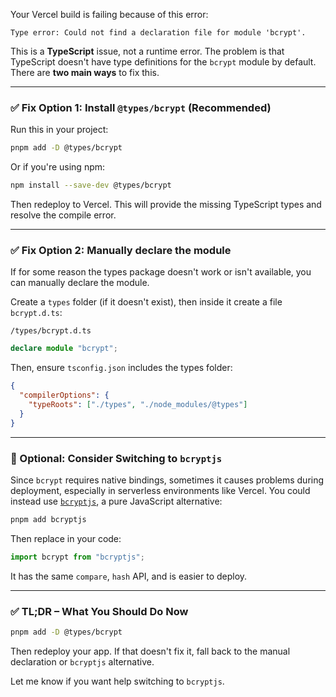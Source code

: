 Your Vercel build is failing because of this error:

```
Type error: Could not find a declaration file for module 'bcrypt'.
```

This is a **TypeScript** issue, not a runtime error. The problem is that TypeScript doesn't have type definitions for the `bcrypt` module by default. There are **two main ways** to fix this.

---

### ✅ **Fix Option 1: Install `@types/bcrypt` (Recommended)**

Run this in your project:

```bash
pnpm add -D @types/bcrypt
```

Or if you're using npm:

```bash
npm install --save-dev @types/bcrypt
```

Then redeploy to Vercel. This will provide the missing TypeScript types and resolve the compile error.

---

### ✅ **Fix Option 2: Manually declare the module**

If for some reason the types package doesn't work or isn't available, you can manually declare the module.

Create a `types` folder (if it doesn't exist), then inside it create a file `bcrypt.d.ts`:

```
/types/bcrypt.d.ts
```

```ts
declare module "bcrypt";
```

Then, ensure `tsconfig.json` includes the types folder:

```json
{
  "compilerOptions": {
    "typeRoots": ["./types", "./node_modules/@types"]
  }
}
```

---

### 🔁 Optional: Consider Switching to `bcryptjs`

Since `bcrypt` requires native bindings, sometimes it causes problems during deployment, especially in serverless environments like Vercel. You could instead use [`bcryptjs`](https://www.npmjs.com/package/bcryptjs), a pure JavaScript alternative:

```bash
pnpm add bcryptjs
```

Then replace in your code:

```ts
import bcrypt from "bcryptjs";
```

It has the same `compare`, `hash` API, and is easier to deploy.

---

### ✅ TL;DR – What You Should Do Now

```bash
pnpm add -D @types/bcrypt
```

Then redeploy your app. If that doesn't fix it, fall back to the manual declaration or `bcryptjs` alternative.

Let me know if you want help switching to `bcryptjs`.

